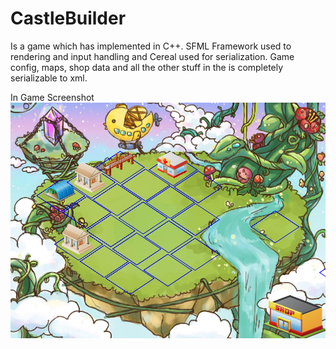 # CastleBuilder

Is a game which has implemented in C++. SFML Framework used to rendering and input handling and Cereal used for serialization.
Game config, maps, shop data and all the other stuff in the is completely serializable to xml.

In Game Screenshot
![Screenshot](CastleBuilder/InGame.png)

